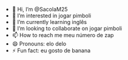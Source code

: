 - 👋 Hi, I’m @SacolaM25
- 👀 I’m interested in jogar pimboli 
- 🌱 I’m currently learning inglês 
- 💞️ I’m looking to collaborate on jogar pimboli 
- 📫 How to reach me meu número de zap
- 😄 Pronouns: elo delo
- ⚡ Fun fact: eu gosto de banana 

<!---
SacolaM25/SacolaM25 is a ✨ special ✨ repository because its `README.md` (this file) appears on your GitHub profile.
You can click the Preview link to take a look at your changes.
--->
